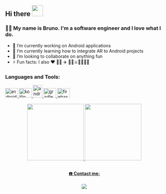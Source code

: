 ## Hi there  <img src="https://media.giphy.com/media/hvRJCLFzcasrR4ia7z/giphy.gif" width="35">
### :sassy_man: My name is Bruno. I'm a software engineer and I love what I do. 

<!--
**bruno78/bruno78** is a ✨ _special_ ✨ repository because its `README.md` (this file) appears on your GitHub profile.

Here are some ideas to get you started:
-->
- 🔭 I’m currently working on Android applications
- 🌱 I’m currently learning how to integrate AR to Android projects
- 👯 I’m looking to collaborate on anything fun
- ⚡ Fun facts: I also ❤️ 🧑‍🍳 ✈️ 🎲🐉⚔️🏰🧙🏻‍♂️

  
<h3 align="left">Languages and Tools:</h3>
<div style="display: inline_block">
  <a href="https://developer.android.com" target="_blank" rel="noreferrer"> <img src="https://cdn.jsdelivr.net/gh/devicons/devicon/icons/android/android-plain.svg" alt="android" width="40" height="30" /> </a>
  <a href="https://kotlinlang.org" target="_blank" rel="noreferrer">  <img src="https://www.vectorlogo.zone/logos/kotlinlang/kotlinlang-icon.svg" alt="kotlin" width="40" height="30"/> </a>
  <a href="https://developer.android.com/studio" target="_blank" rel="noreferrer">  <img src="https://cdn.jsdelivr.net/gh/devicons/devicon/icons/androidstudio/androidstudio-original.svg" alt="android studio" width="30" height="40"/> </a>
  <a href="https://gradle.org/" target="_blank" rel="noreferrer"> <img src="https://cdn.jsdelivr.net/gh/devicons/devicon/icons/gradle/gradle-plain.svg" alt="gradle" width="40" height="30"/> </a>
  <a href="https://firebase.google.com/" target="_blank" rel="noreferrer"> <img src="https://cdn.jsdelivr.net/gh/devicons/devicon/icons/firebase/firebase-plain.svg" alt="firebase" width="40" height="30"/> </a>
 </div>

<br>

<div align="center">
  <a href="https://github.com/bruno78">
  <img height="180em" src="https://github-readme-stats.vercel.app/api?username=bruno78&show_icons=true&theme=bear&include_all_commits=true&count_private=true"/>
  <img height="180em" src="https://github-readme-stats.vercel.app/api/top-langs/?username=bruno78&layout=compact&langs_count=7&theme=bear"/>
</div>
  
##

<h4 align="center">☎️ Contact me:</h4>  
  <div align="center"><a align="center" href="https://www.linkedin.com/in/bgtavares" target="_blank"><img src="https://img.shields.io/badge/-LinkedIn-%230077B5?style=for-the-badge&logo=linkedin&logoColor=white" target="_blank"></a> </div>

